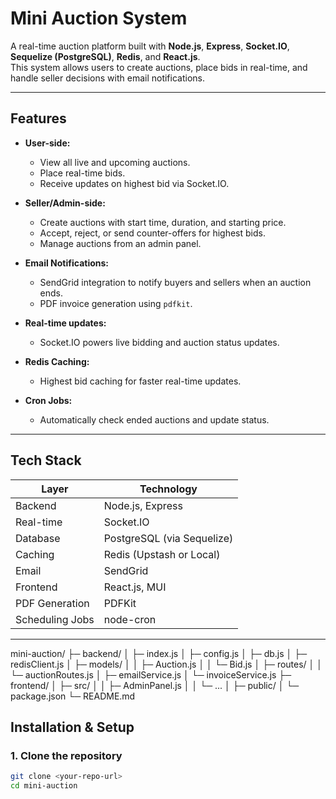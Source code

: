 # Mini Auction System

A real-time auction platform built with **Node.js**, **Express**, **Socket.IO**, **Sequelize (PostgreSQL)**, **Redis**, and **React.js**.  
This system allows users to create auctions, place bids in real-time, and handle seller decisions with email notifications.

---

## **Features**

- **User-side:**
  - View all live and upcoming auctions.
  - Place real-time bids.
  - Receive updates on highest bid via Socket.IO.
  
- **Seller/Admin-side:**
  - Create auctions with start time, duration, and starting price.
  - Accept, reject, or send counter-offers for highest bids.
  - Manage auctions from an admin panel.
  
- **Email Notifications:**
  - SendGrid integration to notify buyers and sellers when an auction ends.
  - PDF invoice generation using `pdfkit`.

- **Real-time updates:**
  - Socket.IO powers live bidding and auction status updates.

- **Redis Caching:**
  - Highest bid caching for faster real-time updates.

- **Cron Jobs:**
  - Automatically check ended auctions and update status.

---

## **Tech Stack**

| Layer              | Technology                              |
|-------------------|----------------------------------------|
| Backend            | Node.js, Express                        |
| Real-time          | Socket.IO                               |
| Database           | PostgreSQL (via Sequelize)              |
| Caching            | Redis (Upstash or Local)                |
| Email              | SendGrid                                |
| Frontend           | React.js, MUI                           |
| PDF Generation     | PDFKit                                  |
| Scheduling Jobs    | node-cron                               |

---
mini-auction/
├─ backend/
│  ├─ index.js
│  ├─ config.js
│  ├─ db.js
│  ├─ redisClient.js
│  ├─ models/
│  │  ├─ Auction.js
│  │  └─ Bid.js
│  ├─ routes/
│  │  └─ auctionRoutes.js
│  ├─ emailService.js
│  └─ invoiceService.js
├─ frontend/
│  ├─ src/
│  │  ├─ AdminPanel.js
│  │  └─ ...
│  ├─ public/
│  └─ package.json
└─ README.md

## **Installation & Setup**

### **1. Clone the repository**
```bash
git clone <your-repo-url>
cd mini-auction
